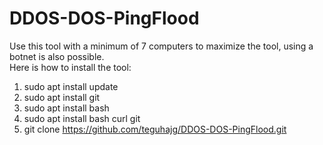 # DDOS-DOS-PingFlood
Use this tool with a minimum of 7 computers to maximize the tool, using a botnet is also possible.\
Here is how to install the tool:
1. sudo apt install update
2. sudo apt install git
3. sudo apt install bash
4. sudo apt install bash curl git
5. git clone https://github.com/teguhajg/DDOS-DOS-PingFlood.git
